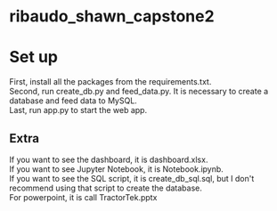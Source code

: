 # ribaudo_shawn_capstone2
<h1>Set up</h1>
First, install all the packages from the requirements.txt. <br>
Second, run create_db.py and feed_data.py. It is necessary to create a database and feed data to MySQL. <br>
Last, run app.py to start the web app. 


<h2>Extra</h2>
If you want to see the dashboard, it is dashboard.xlsx. <br>
If you want to see Jupyter Notebook, it is Notebook.ipynb. <br>
If you want to see the SQL script, it is create_db_sql.sql, but I don't recommend using that script to create the database. <br>
For powerpoint, it is call TractorTek.pptx
